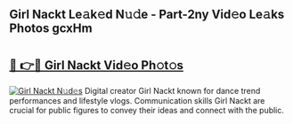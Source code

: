 ## Girl Nackt Le𝚊k𝚎d N𝚞𝚍e - Part-2ny Vid𝚎o Le𝚊ks Photos gcxHm

# <h2><a href="http://fb88gib.evod.top/?m=Girl+Nackt">🔗 👉🔴 Girl Nackt Vid𝚎o Ph𝚘t𝚘s</a></h2>

[![Girl Nackt N𝚞d𝚎s](https://i.imgur.com/8V9OHl7.gif)](http://fb88gib.evod.top/?m=Girl+Nackt)
Digital creator Girl Nackt known for dance trend performances and lifestyle vlogs. Communication skills Girl Nackt are crucial for public figures to convey their ideas and connect with the public. 
